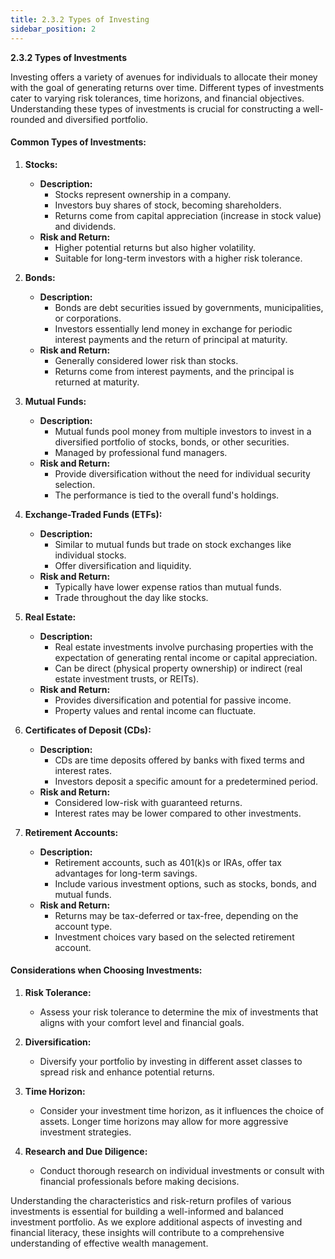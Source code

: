```yaml
---
title: 2.3.2 Types of Investing
sidebar_position: 2
---
```


**2.3.2 Types of Investments**

Investing offers a variety of avenues for individuals to allocate their money with the goal of generating returns over time. Different types of investments cater to varying risk tolerances, time horizons, and financial objectives. Understanding these types of investments is crucial for constructing a well-rounded and diversified portfolio.

#### Common Types of Investments:

1. **Stocks:**
   - **Description:**
     - Stocks represent ownership in a company.
     - Investors buy shares of stock, becoming shareholders.
     - Returns come from capital appreciation (increase in stock value) and dividends.
   - **Risk and Return:**
     - Higher potential returns but also higher volatility.
     - Suitable for long-term investors with a higher risk tolerance.

2. **Bonds:**
   - **Description:**
     - Bonds are debt securities issued by governments, municipalities, or corporations.
     - Investors essentially lend money in exchange for periodic interest payments and the return of principal at maturity.
   - **Risk and Return:**
     - Generally considered lower risk than stocks.
     - Returns come from interest payments, and the principal is returned at maturity.

3. **Mutual Funds:**
   - **Description:**
     - Mutual funds pool money from multiple investors to invest in a diversified portfolio of stocks, bonds, or other securities.
     - Managed by professional fund managers.
   - **Risk and Return:**
     - Provide diversification without the need for individual security selection.
     - The performance is tied to the overall fund's holdings.

4. **Exchange-Traded Funds (ETFs):**
   - **Description:**
     - Similar to mutual funds but trade on stock exchanges like individual stocks.
     - Offer diversification and liquidity.
   - **Risk and Return:**
     - Typically have lower expense ratios than mutual funds.
     - Trade throughout the day like stocks.

5. **Real Estate:**
   - **Description:**
     - Real estate investments involve purchasing properties with the expectation of generating rental income or capital appreciation.
     - Can be direct (physical property ownership) or indirect (real estate investment trusts, or REITs).
   - **Risk and Return:**
     - Provides diversification and potential for passive income.
     - Property values and rental income can fluctuate.

6. **Certificates of Deposit (CDs):**
   - **Description:**
     - CDs are time deposits offered by banks with fixed terms and interest rates.
     - Investors deposit a specific amount for a predetermined period.
   - **Risk and Return:**
     - Considered low-risk with guaranteed returns.
     - Interest rates may be lower compared to other investments.

7. **Retirement Accounts:**
   - **Description:**
     - Retirement accounts, such as 401(k)s or IRAs, offer tax advantages for long-term savings.
     - Include various investment options, such as stocks, bonds, and mutual funds.
   - **Risk and Return:**
     - Returns may be tax-deferred or tax-free, depending on the account type.
     - Investment choices vary based on the selected retirement account.

#### Considerations when Choosing Investments:

1. **Risk Tolerance:**
   - Assess your risk tolerance to determine the mix of investments that aligns with your comfort level and financial goals.

2. **Diversification:**
   - Diversify your portfolio by investing in different asset classes to spread risk and enhance potential returns.

3. **Time Horizon:**
   - Consider your investment time horizon, as it influences the choice of assets. Longer time horizons may allow for more aggressive investment strategies.

4. **Research and Due Diligence:**
   - Conduct thorough research on individual investments or consult with financial professionals before making decisions.

Understanding the characteristics and risk-return profiles of various investments is essential for building a well-informed and balanced investment portfolio. As we explore additional aspects of investing and financial literacy, these insights will contribute to a comprehensive understanding of effective wealth management.